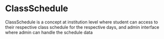 # ClassSchedule
ClassSchedule is a concept at institution level where student can access to their respective class schedule for the respective days,  and admin interface where admin can handle the schedule data
